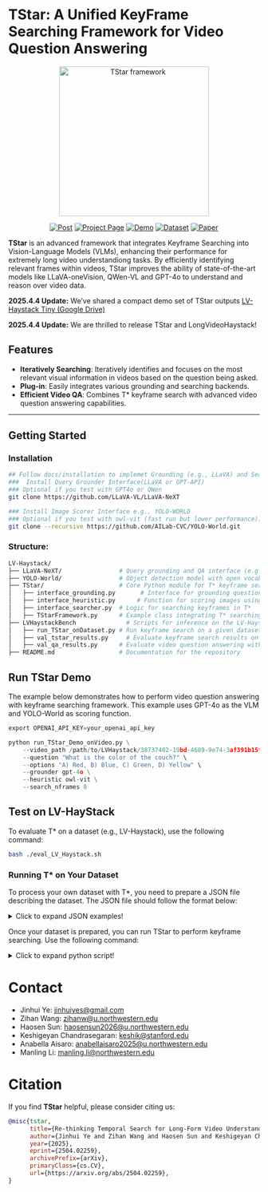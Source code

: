 # TStar: A Unified KeyFrame Searching Framework for Video Question Answering

<p align="center">
  <picture>
      <img src="https://github.com/user-attachments/assets/4ce88690-ebbb-41ab-bdbd-522cb63762db" alt="TStar framework" height="300">
  </picture>
</p>

<p align="center">
    <a href="https://x.com/wzihanw/status/1908284905777488215"><img src="https://img.shields.io/badge/🔍_Post-7588C0?style=for-the-badge&logoColor=white" alt="Post"></a>
    <a href="https://longvideohaystack.github.io/"><img src="https://img.shields.io/badge/🏠_Project_Page-5B8CD8?style=for-the-badge&logoColor=white" alt="Project Page"></a>
    <a href="https://longvideohaystack.github.io/demo"><img src="https://img.shields.io/badge/🎮_Demo-9E75D8?style=for-the-badge&logoColor=white" alt="Demo"></a>
    <a href="https://huggingface.co/datasets/LVHaystack/LongVideoHaystack"><img src="https://img.shields.io/badge/🗃️_Dataset-5BAAD8?style=for-the-badge&logoColor=white" alt="Dataset"></a>
    <a href="https://arxiv.org/abs/2504.02259"><img src="https://img.shields.io/badge/📄_Paper-D86BDB?style=for-the-badge&logoColor=white" alt="Paper"></a>
</p>

**TStar** is an advanced framework that integrates Keyframe Searching into Vision-Language Models (VLMs), enhancing their performance for extremely long video understandiong tasks. By efficiently identifying relevant frames within videos, TStar improves the ability of state-of-the-art models like LLaVA-oneVision, QWen-VL and GPT-4o to understand and reason over video data.


**2025.4.4 Update:** We’ve shared a compact demo set of TStar outputs [LV-Haystack Tiny (Google Drive)](https://drive.google.com/drive/folders/1ig0XtZqGFYwERkARxCQMqIyKQjrtxcrx?usp=sharing)

**2025.4.4 Update:** We are thrilled to release TStar and LongVideoHaystack!


## Features
- **Iteratively Searching**: Iteratively identifies and focuses on the most relevant visual information in videos based on the question being asked.
- **Plug-in**: Easily integrates various grounding and searching backends.
- **Efficient Video QA**: Combines T* keyframe search with advanced video question answering capabilities.

---

## Getting Started
### Installation

```bash
## Follow docs/installation to implemet Grounding (e.g., LLaVA) and Searching (e.g., YOLO) Function
###  Install Query Grounder Interface(LLaVA or GPT-API) 
### Optional if you test with GPT4o or QWen
git clone https://github.com/LLaVA-VL/LLaVA-NeXT  

### Install Image Scorer Interface e.g., YOLO-WORLD 
### Optional if you test with owl-vit (fast run but lower performance))
git clone --recursive https://github.com/AILab-CVC/YOLO-World.git
```

### Structure:
```bash
LV-Haystack/
├── LLaVA-NeXT/                # Query grounding and QA interface (e.g., LLaVA or GPT-4 API, or QWen from HF)
├── YOLO-World/                # Object detection model with open vocabulary (optional)
├── TStar/                     # Core Python module for T* keyframe search 
│   ├── interface_grounding.py       # Interface for grounding questions with VLMs
│   ├── interface_heuristic.py      # Function for scoring images using YOLO
│   ├── interface_searcher.py  # Logic for searching keyframes in T*
│   ├── TStarFramework.py      # Example class integrating T* searching with QA
├── LVHaystackBench              # Scripts for inference on the LV-Haystack dataset
│   ├── run_TStar_onDataset.py # Run keyframe search on a given dataset (e.g., LongVideoBench)
│   ├── val_tstar_results.py     # Evaluate keyframe search results on LV-Haystack
│   ├── val_qa_results.py      # Evaluate video question answering with searched keyframes
├── README.md                  # Documentation for the repository


```

## Run TStar Demo

The example below demonstrates how to perform video question answering with keyframe searching framework. This example uses GPT-4o as the VLM and YOLO-World as scoring function.

```python
export OPENAI_API_KEY=your_openai_api_key

python run_TStar_Demo_onVideo.py \
    --video_path /path/to/LVHaystack/38737402-19bd-4689-9e74-3af391b15feb.mp4 \
    --question "What is the color of the couch?" \
    --options "A) Red, B) Blue, C) Green, D) Yellow" \
    --grounder gpt-4o \
    --heuristic owl-vit \
    --search_nframes 8
```

## Test on LV-HayStack
To evaluate T* on a dataset (e.g., LV-Haystack), use the following command:

```bash
bash ./eval_LV_Haystack.sh
```
</details>



### Running T* on Your Dataset

To process your own dataset with T*, you need to prepare a JSON file describing the dataset. The JSON file should follow the format below:
<details>
  <summary>Click to expand JSON examples!</summary>
  
```bash
[
    {
        "file_name": "example_video.mp4",
        "question": "What is the color of the couch?",
        "choices": {
            "A": "Red",
            "B": "Blue",
            "C": "Green",
            "D": "Yellow"
        },
        "frame_indexes": [10, 50, 100]  // Optional: Use this for specific frame sampling
    },
    {
        "file_name": "another_video.mp4",
        "question": "What object is next to the chair?",
        "choices": {
            "A": "Table",
            "B": "Lamp",
            "C": "Sofa",
            "D": "Bookshelf"
        }
    }
]
```
</details>

Once your dataset is prepared, you can run TStar to perform keyframe searching. Use the following command:

<details>
  <summary>Click to expand python script!</summary>
  
```python
python ./run_TStar_onDataset.py \
    --dataset_meta LVHaystack/LongVideoHaystack \
    --split test_tiny \
    --video_root ./Datasets/ego4d_data/ego4d_data/v1/256p \
    --output_json_name TStar_LVHaystack_tiny.json \
    --grounder gpt-4o \
    --heuristic owl-vit \
    --search_nframes 8
# new you have add predict frame index in your annotations json
# and sampine frame with the T* prediction for your works!

```
</details>

# Contact
- Jinhui Ye: jinhuiyes@gmail.com
- Zihan Wang: zihanw@u.northwestern.edu
- Haosen Sun: haosensun2026@u.northwestern.edu
- Keshigeyan Chandrasegaran: keshik@stanford.edu
- Anabella Aisaro: anabellaisaro2025@u.northwestern.edu
- Manling Li: manling.li@northwestern.edu

# Citation
If you find **TStar** helpful, please consider citing us:

```bibtex
@misc{tstar,
      title={Re-thinking Temporal Search for Long-Form Video Understanding}, 
      author={Jinhui Ye and Zihan Wang and Haosen Sun and Keshigeyan Chandrasegaran and Zane Durante and Cristobal Eyzaguirre and Yonatan Bisk and Juan Carlos Niebles and Ehsan Adeli and Li Fei-Fei and Jiajun Wu and Manling Li},
      year={2025},
      eprint={2504.02259},
      archivePrefix={arXiv},
      primaryClass={cs.CV},
      url={https://arxiv.org/abs/2504.02259}, 
}
```

